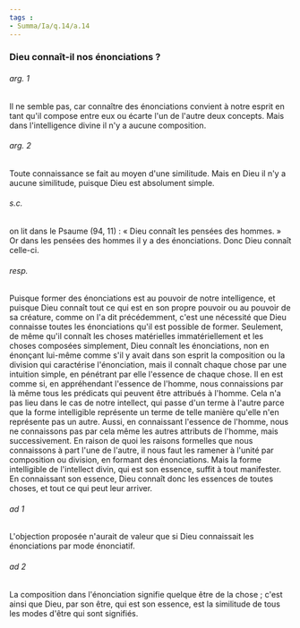 ```yaml
---
tags : 
- Summa/Ia/q.14/a.14
---
```


### Dieu connaît-il nos énonciations ?

###### arg. 1
Il ne semble pas, car connaître des énonciations convient à notre esprit en tant qu'il compose entre eux ou écarte l'un de l'autre deux concepts. Mais dans l'intelligence divine il n'y a aucune composition. 

###### arg. 2
Toute connaissance se fait au moyen d'une similitude. Mais en Dieu il n'y a aucune similitude, puisque Dieu est absolument simple. 

###### s.c.
on lit dans le Psaume (94, 11) : « Dieu connaît les pensées des hommes. » Or dans les pensées des hommes il y a des énonciations. Donc Dieu connaît celle-ci. 

###### resp.
Puisque former des énonciations est au pouvoir de notre intelligence, et puisque Dieu connaît tout ce qui est en son propre pouvoir ou au pouvoir de sa créature, comme on l'a dit précédemment, c'est une nécessité que Dieu connaisse toutes les énonciations qu'il est possible de former. Seulement, de même qu'il connaît les choses matérielles immatériellement et les choses composées simplement, Dieu connaît les énonciations, non en énonçant lui-même comme s'il y avait dans son esprit la composition ou la division qui caractérise l'énonciation, mais il connaît chaque chose par une intuition simple, en pénétrant par elle l'essence de chaque chose. Il en est comme si, en appréhendant l'essence de l'homme, nous connaissions par là même tous les prédicats qui peuvent être attribués à l'homme. Cela n'a pas lieu dans le cas de notre intellect, qui passe d'un terme à l'autre parce que la forme intelligible représente un terme de telle manière qu'elle n'en représente pas un autre. Aussi, en connaissant l'essence de l'homme, nous ne connaissons pas par cela même les autres attributs de l'homme, mais successivement. En raison de quoi les raisons formelles que nous connaissons à part l'une de l'autre, il nous faut les ramener à l'unité par composition ou division, en formant des énonciations. Mais la forme intelligible de l'intellect divin, qui est son essence, suffit à tout manifester. En connaissant son essence, Dieu connaît donc les essences de toutes choses, et tout ce qui peut leur arriver. 

###### ad 1
L'objection proposée n'aurait de valeur que si Dieu connaissait les énonciations par mode énonciatif. 

###### ad 2
La composition dans l'énonciation signifie quelque être de la chose ; c'est ainsi que Dieu, par son être, qui est son essence, est la similitude de tous les modes d'être qui sont signifiés. 




